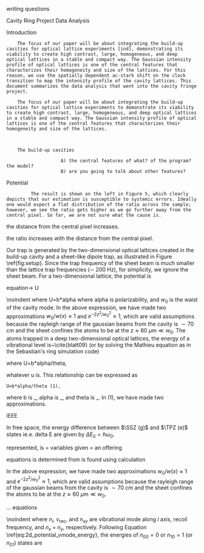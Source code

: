 writing questions





Cavity Ring Project Data Analysis 
                                
                        
                
Introduction
                                                   
                        
                                        
        The focus of our paper will be about integrating the build-up cavities for optical lattice experiments [ind], demonstrating its viability to create high contrast, large, homogeneous, and deep optical lattices in a stable and compact way. The Gaussian intensity profile of optical lattices is one of the central features that characterizes their homogeneity and size of the lattices. For this reason, we use the spatially dependent ac-stark shift on the clock transition to map the intensity profile of the cavity lattices. This document summarizes the data analysis that went into the cavity fringe project. 

        The focus of our paper will be about integrating the build-up cavities for optical lattice experiments to demonstrate its viability to create high contrast, large, homogeneous, and deep optical lattices in a stable and compact way. The Gaussian intensity profile of optical lattices is one of the central features that characterizes their homogeneity and size of the lattices.



        The build-up cavities 

                        A) the central features of what? of the program? the model? 
                        B) are you going to talk about other features? 
Potential
                
             The result is shown on the left in Figure 5, which clearly depicts that our estimation is susceptible to systemic errors. Ideally one would expect a flat distribution of the ratio across the sample; however, we see the ratio gets higher as we go further away from the central pixel. So far, we are not sure what the cause is.    

the distance from the central pixel increases. 

the ratio increases with the distance from the central pixel. 

Our trap is generated by the two-dimensional optical lattices created in the build-up cavity and a sheet-like dipole trap, as illustrated in Figure \ref{fig:setup}. Since the trap frequency of the sheet beam is much smaller than the lattice trap frequencies ($\sim$ 200 Hz), for simplicity, we ignore the sheet beam. For a two-dimensional lattice, the potential is

equation-> U

\noindent where U=b*alpha where alpha is polarizability, and $w_{0}$ is the waist of the cavity mode. In the above expression, we have made two approximations $w_{0}/w(x)\approx1$ and $e^{-2z^{2}/w^{2}_{0}}\approx 1$, which are valid assumptions because the rayleigh range of the gaussian beams from the cavity is $\sim 70$ cm and the sheet confines the atoms to be at the $z\approx 60 \ \mu \text{m} \ll  w_{0}$. The atoms trapped in a deep two-dimensional optical lattices, the energy of a vibrational level is~\cite{blatt09} (or by solving the Mathieu equation as in the Sebastian's ring simulation code)

where U=b*alpha/theta,

whatever u is. This relationship can be expressed as
    
    U=b*alpha/theta (1),
    
where b is _, alpha is _, and theta is _.  In (1), we have made two approximations.  

IEEE


In free space, the energy difference between $\SSZ (g)$ and $\TPZ (e)$ states ie.e. delta E are given by $\Delta E_{0}=\hbar\omega_{0}$. 

represented, is = variables
given = an offering

equations
is determined from
is found using
calculation 

In the above expression, we have made two approximations $w_{0}/w(x)\approx1$ and $e^{-2z^{2}/w^{2}_{0}}\approx 1$, which are valid assumptions because the rayleigh range of the gaussian beams from the cavity is $\sim 70$ cm and the sheet confines the atoms to be at the $z\approx 60 \ \mu \text{m} \ll  w_{0}$.

... equations 

\noindent where $n_{i}$, $\nu_{\text{rec}}$, and $n_{xy}$ are vibrational mode along $i$ axis, recoil frequency, and $n_x+n_y$, respectively. Following Equation \ref{eq:2d_potential_vmode_energy}, the energies of $n_{00}=0$ or $n_{10}=1$ (or $n_{01}$) states are




